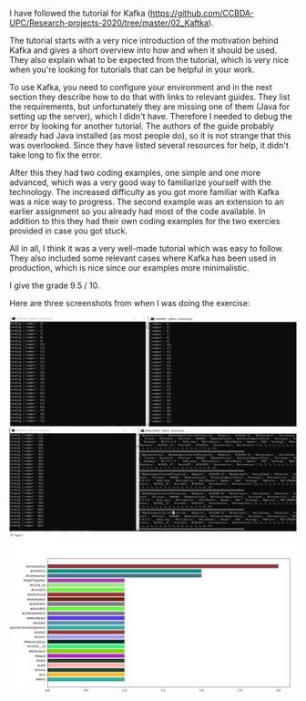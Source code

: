I have followed the tutorial for Kafka (https://github.com/CCBDA-UPC/Research-projects-2020/tree/master/02_Kaftka).

The tutorial starts with a very nice introduction of the motivation behind Kafka and gives a short overview into how 
and when it should be used. They also explain what to be expected from the tutorial, which is very nice when you're looking 
for tutorials that can be helpful in your work.

To use Kafka, you need to configure your environment and in the next section they describe how to do that with links to 
relevant guides. They list the requirements, but unfortunately they are missing one of them (Java for setting up the server),
which I didn't have. Therefore I needed to debug the error by looking for another tutorial. The authors of the guide 
probably already had Java installed (as most people do), so it is not strange that this was overlooked. Since they have listed several
resources for help, it didn't take long to fix the error.

After this they had two coding examples, one simple and one more advanced, which was a very good way to familiarize yourself 
with the technology. The increased difficulty as you got more familiar with Kafka was a nice way to progress. The second example
was an extension to an earlier assignment so you already had most of the code available. In addition to this they had their own coding
examples for the two exercies provided in case you got stuck.

All in all, I think it was a very well-made tutorial which was easy to follow. They also included some relevant cases where Kafka has been used
in production, which is nice since our examples more minimalistic.

I give the grade 9.5 / 10.

Here are three screenshots from when I was doing the exercise:

![Example1](/research/Images/response1-example1.png)
![Example2](/research/Images/response1-example2.png)
![Plot](/research/Images/response1-plot.png)
